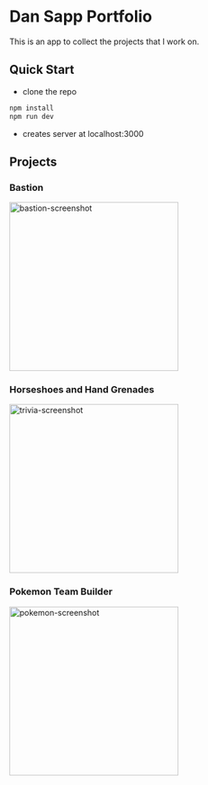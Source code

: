 # Dan Sapp Portfolio

This is an app to collect the projects that I work on.

## Quick Start

- clone the repo

```bash
npm install
npm run dev
```

- creates server at localhost:3000

## Projects

### Bastion
<img src="https://github.com/user-attachments/assets/a513eb08-7d9e-4649-a41a-0b00517760b0" alt="bastion-screenshot" height="300">

### Horseshoes and Hand Grenades
<img src="https://github.com/user-attachments/assets/fc8f6a19-23ce-4fdf-8f79-ff82737e45c0" alt="trivia-screenshot" height="300">

### Pokemon Team Builder
<img src="https://github.com/user-attachments/assets/a513eb08-7d9e-4649-a41a-0b00517760b0" alt="pokemon-screenshot" height="300">
